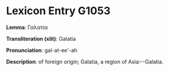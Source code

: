 # Lexicon Entry G1053

**Lemma**: Γαλατία

**Transliteration (xlit)**: Galatía

**Pronunciation**: gal-at-ee'-ah

**Description**:
of foreign origin; Galatia, a region of Asia:--Galatia.
